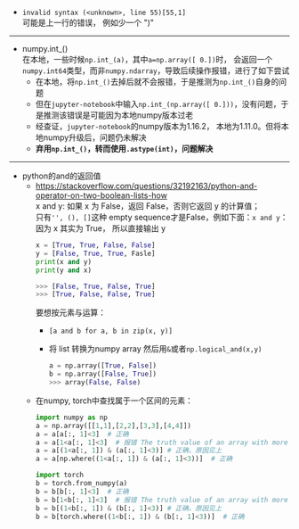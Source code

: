 * `invalid syntax (<unknown>, line 55)[55,1]`  
可能是上一行的错误， 例如少一个 ")"  


---
* numpy.int_()  
在本地，一些时候`np.int_(a)`，其中`a=np.array([ 0.])`时， 会返回一个`numpy.int64`类型，而非`numpy.ndarray`，导致后续操作报错，进行了如下尝试  
  * 在本地，将`np.int_()`去掉后就不会报错，于是推测为`np.int_()`自身的问题  
  * 但在`jupyter-notebook`中输入`np.int_(np.array([ 0.]))`，没有问题，于是推测该错误是可能因为本地numpy版本过老
  * 经查证，`jupyter-notebook`的numpy版本为1.16.2， 本地为1.11.0。但将本地numpy升级后，问题仍未解决
  * __弃用`np.int_()`，转而使用`.astype(int)`，问题解决__   

---
* python的and的返回值  
  * https://stackoverflow.com/questions/32192163/python-and-operator-on-two-boolean-lists-how  
    x and y: 如果 x 为 False，返回 False，否则它返回 y 的计算值；  
    只有`'', (), []`这种 empty sequence才是False，例如下面：`x and y`：因为 x 其实为 True， 所以直接输出 y
    ```python
    x = [True, True, False, False]
    y = [False, True, True, Fasle]
    print(x and y)
    print(y and x)

    >>> [False, True, False, True] 
    >>> [True, False, False, True]
    ```
    要想按元素与运算：
    * `[a and b for a, b in zip(x, y)]`
    * 将 list 转换为numpy array 然后用`&`或者`np.logical_and(x,y)`
    
      ```python
      a = np.array([True, False])
      b = np.array([False, True])
      >>> array(False, False)
      ```
  * 在numpy, torch中查找属于一个区间的元素：
    ```python
    import numpy as np
    a = np.array([[1,1],[2,2],[3,3],[4,4]])
    a = a[a[:, 1]<3]  # 正确
    a = a[1<a[:, 1]<3]  # 报错 The truth value of an array with more than one element is ambiguous.
    a = a[(1<a[:, 1]) & (a[:, 1]<3)] # 正确，原因见上
    a = a[np.where((1<a[:, 1]) & (a[:, 1]<3))]  # 正确

    import torch
    b = torch.from_numpy(a)
    b = b[b[:, 1]<3]  # 正确
    b = b[1<b[:, 1]<3]  # 报错 The truth value of an array with more than one element is ambiguous.
    b = b[(1<b[:, 1]) & (b[:, 1]<3)] # 正确，原因见上
    b = b[torch.where((1<b[:, 1]) & (b[:, 1]<3))]  # 正确
    ```
